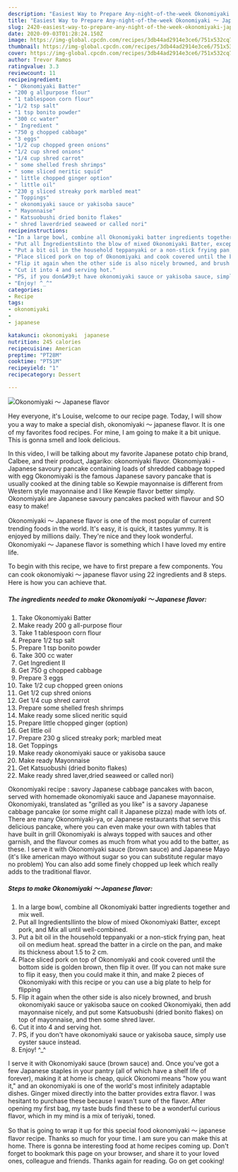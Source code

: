 ```yaml
---
description: "Easiest Way to Prepare Any-night-of-the-week Okonomiyaki ～ Japanese flavor"
title: "Easiest Way to Prepare Any-night-of-the-week Okonomiyaki ～ Japanese flavor"
slug: 2420-easiest-way-to-prepare-any-night-of-the-week-okonomiyaki-japanese-flavor
date: 2020-09-03T01:28:24.150Z
image: https://img-global.cpcdn.com/recipes/3db44ad2914e3ce6/751x532cq70/okonomiyaki-～-japanese-flavor-recipe-main-photo.jpg
thumbnail: https://img-global.cpcdn.com/recipes/3db44ad2914e3ce6/751x532cq70/okonomiyaki-～-japanese-flavor-recipe-main-photo.jpg
cover: https://img-global.cpcdn.com/recipes/3db44ad2914e3ce6/751x532cq70/okonomiyaki-～-japanese-flavor-recipe-main-photo.jpg
author: Trevor Ramos
ratingvalue: 3.3
reviewcount: 11
recipeingredient:
- " Okonomiyaki Batter"
- "200 g allpurpose flour"
- "1 tablespoon corn flour"
- "1/2 tsp salt"
- "1 tsp bonito powder"
- "300 cc water"
- " Ingredient "
- "750 g chopped cabbage"
- "3 eggs"
- "1/2 cup chopped green onions"
- "1/2 cup shred onions"
- "1/4 cup shred carrot"
- " some shelled fresh shrimps"
- " some sliced neritic squid"
- " little chopped ginger option"
- " little oil"
- "230 g sliced streaky pork marbled meat"
- " Toppings"
- " okonomiyaki sauce or yakisoba sauce"
- " Mayonnaise"
- " Katsuobushi dried bonito flakes"
- " shred laverdried seaweed or called nori"
recipeinstructions:
- "In a large bowl, combine all Okonomiyaki batter ingredients together and mix well."
- "Put all IngredientsⅡinto the blow of mixed Okonomiyaki Batter, except pork, and Mix all until well-combined."
- "Put a bit oil in the household teppanyaki or a non-stick frying pan, heat oil on medium heat. spread the batter in a circle on the pan, and make its thickness about 1.5 to 2 cm."
- "Place sliced pork on top of Okonomiyaki and cook covered until the bottom side is golden brown, then flip it over. (If you can not make sure to flip it easy, then you could make it thin, and make 2 pieces of Okonomiyaki with this recipe or you can use a big plate to help for flipping"
- "Flip it again when the other side is also nicely browned, and brush okonomiyaki sauce or yakisoba sauce on cooked Okonomiyaki, then add mayonnaise nicely, and put some Katsuobushi (dried bonito flakes) on top of mayonnaise, and then some shred laver."
- "Cut it into 4 and serving hot."
- "PS, if you don&#39;t have okonomiyaki sauce or yakisoba sauce, simply use oyster sauce instead."
- "Enjoy! ^_^"
categories:
- Recipe
tags:
- okonomiyaki
- 
- japanese

katakunci: okonomiyaki  japanese 
nutrition: 245 calories
recipecuisine: American
preptime: "PT28M"
cooktime: "PT51M"
recipeyield: "1"
recipecategory: Dessert

---
```



![Okonomiyaki ～ Japanese flavor](https://img-global.cpcdn.com/recipes/3db44ad2914e3ce6/751x532cq70/okonomiyaki-～-japanese-flavor-recipe-main-photo.jpg)

Hey everyone, it's Louise, welcome to our recipe page. Today, I will show you a way to make a special dish, okonomiyaki ～ japanese flavor. It is one of my favorites food recipes. For mine, I am going to make it a bit unique. This is gonna smell and look delicious.

In this video, I will be talking about my favorite Japanese potato chip brand, Calbee, and their product, Jagariko: okonomiyaki flavor. Okonomiyaki - Japanese savoury pancake containing loads of shredded cabbage topped with egg Okonomiyaki is the famous Japanese savory pancake that is usually cooked at the dining table so Kewpie mayonnaise is different from Western style mayonnaise and I like Kewpie flavor better simply. Okonomiyaki are Japanese savoury pancakes packed with flavour and SO easy to make!

Okonomiyaki ～ Japanese flavor is one of the most popular of current trending foods in the world. It's easy, it is quick, it tastes yummy. It is enjoyed by millions daily. They're nice and they look wonderful. Okonomiyaki ～ Japanese flavor is something which I have loved my entire life.


To begin with this recipe, we have to first prepare a few components. You can cook okonomiyaki ～ japanese flavor using 22 ingredients and 8 steps. Here is how you can achieve that.

<!--inarticleads1-->

##### The ingredients needed to make Okonomiyaki ～ Japanese flavor:

1. Take  Okonomiyaki Batter
1. Make ready 200 g all-purpose flour
1. Take 1 tablespoon corn flour
1. Prepare 1/2 tsp salt
1. Prepare 1 tsp bonito powder
1. Take 300 cc water
1. Get  Ingredient Ⅱ
1. Get 750 g chopped cabbage
1. Prepare 3 eggs
1. Take 1/2 cup chopped green onions
1. Get 1/2 cup shred onions
1. Get 1/4 cup shred carrot
1. Prepare  some shelled fresh shrimps
1. Make ready  some sliced neritic squid
1. Prepare  little chopped ginger (option)
1. Get  little oil
1. Prepare 230 g sliced streaky pork; marbled meat
1. Get  Toppings
1. Make ready  okonomiyaki sauce or yakisoba sauce
1. Make ready  Mayonnaise
1. Get  Katsuobushi (dried bonito flakes)
1. Make ready  shred laver,dried seaweed or called nori)


Okonomiyaki recipe : savory Japanese cabbage pancakes with bacon, served with homemade okonomiyaki sauce and Japanese mayonnaise. Okonomiyaki, translated as &#34;grilled as you like&#34; is a savory Japanese cabbage pancake (or some might call it Japanese pizza) made with lots of. There are many Okonomiyaki-ya, or Japanese restaurants that serve this delicious pancake, where you can even make your own with tables that have built in grill Okonomiyaki is always topped with sauces and other garnish, and the flavour comes as much from what you add to the batter, as these. I serve it with Okonomiyaki sauce (brown sauce) and Japanese Mayo (it&#39;s like american mayo without sugar so you can substitute regular mayo no problem) You can also add some finely chopped up leek which really adds to the traditional flavor. 

<!--inarticleads2-->

##### Steps to make Okonomiyaki ～ Japanese flavor:

1. In a large bowl, combine all Okonomiyaki batter ingredients together and mix well.
1. Put all IngredientsⅡinto the blow of mixed Okonomiyaki Batter, except pork, and Mix all until well-combined.
1. Put a bit oil in the household teppanyaki or a non-stick frying pan, heat oil on medium heat. spread the batter in a circle on the pan, and make its thickness about 1.5 to 2 cm.
1. Place sliced pork on top of Okonomiyaki and cook covered until the bottom side is golden brown, then flip it over. (If you can not make sure to flip it easy, then you could make it thin, and make 2 pieces of Okonomiyaki with this recipe or you can use a big plate to help for flipping
1. Flip it again when the other side is also nicely browned, and brush okonomiyaki sauce or yakisoba sauce on cooked Okonomiyaki, then add mayonnaise nicely, and put some Katsuobushi (dried bonito flakes) on top of mayonnaise, and then some shred laver.
1. Cut it into 4 and serving hot.
1. PS, if you don&#39;t have okonomiyaki sauce or yakisoba sauce, simply use oyster sauce instead.
1. Enjoy! ^_^


I serve it with Okonomiyaki sauce (brown sauce) and. Once you&#39;ve got a few Japanese staples in your pantry (all of which have a shelf life of forever), making it at home is cheap, quick Okonomi means &#34;how you want it,&#34; and an okonomiyaki is one of the world&#39;s most infinitely adaptable dishes. Ginger mixed directly into the batter provides extra flavor. I was hesitant to purchase these because I wasn&#39;t sure of the flavor. After opening my first bag, my taste buds find these to be a wonderful curious flavor, which in my mind is a mix of teriyaki, toned. 

So that is going to wrap it up for this special food okonomiyaki ～ japanese flavor recipe. Thanks so much for your time. I am sure you can make this at home. There is gonna be interesting food at home recipes coming up. Don't forget to bookmark this page on your browser, and share it to your loved ones, colleague and friends. Thanks again for reading. Go on get cooking!
